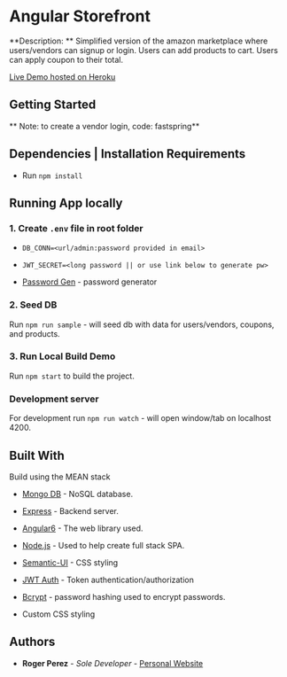 # Angular Storefront

**Description: ** Simplified version of the amazon marketplace where users/vendors can signup or login. Users can add products to cart. Users can apply coupon to their total.

[Live Demo hosted on Heroku](https://angular-storefront.herokuapp.com/products)

## Getting Started

** Note: to create a vendor login, code: fastspring**

## Dependencies | Installation Requirements
* Run `npm install`


## Running App locally

### 1. Create `.env` file in root folder

* `DB_CONN=<url/admin:password provided in email>`
* `JWT_SECRET=<long password || or use link below to generate pw>`

* [Password Gen](https://www.grc.com/passwords.htm) - password generator

### 2. Seed DB

 Run `npm run sample` - will seed db with data for users/vendors, coupons, and products.


### 3. Run Local Build Demo

 Run `npm start` to build the project.


### Development server

 For development run `npm run watch` - will open window/tab on localhost 4200.

## Built With
 Build using the MEAN stack

* [Mongo DB](https://www.mongodb.com/) - NoSQL database.
* [Express](https://expressjs.com/) - Backend server.
* [Angular6](https://angular.io/) - The web library used.
* [Node.js](https://nodejs.org/en/) - Used to help create full stack SPA.

* [Semantic-UI](https://semantic-ui.com/) - CSS styling
* [JWT Auth](https://jwt.io/) - Token authentication/authorization
* [Bcrypt](https://www.npmjs.com/package/bcrypt) - password hashing used to encrypt passwords.
* Custom CSS styling


## Authors

* **Roger Perez** - *Sole Developer* - [Personal Website](https://rogerperez.us)
